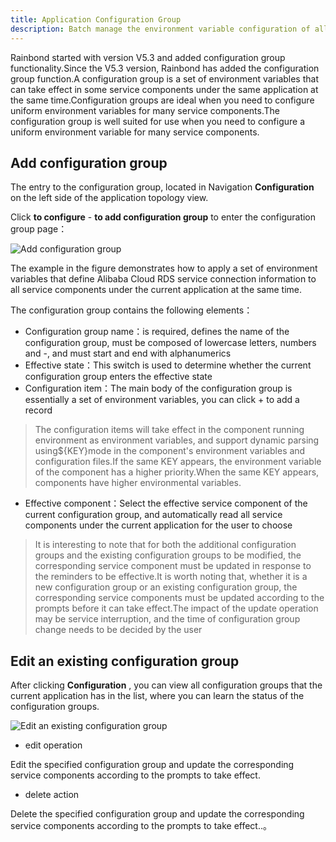 ```yaml
---
title: Application Configuration Group
description: Batch manage the environment variable configuration of all service components in the application
---
```


Rainbond started with version V5.3 and added configuration group functionality.Since the V5.3 version, Rainbond has added the configuration group function.A configuration group is a set of environment variables that can take effect in some service components under the same application at the same time.Configuration groups are ideal when you need to configure uniform environment variables for many service components.The configuration group is well suited for use when you need to configure a uniform environment variable for many service components.

## Add configuration group

The entry to the configuration group, located in Navigation **Configuration** on the left side of the application topology view.

Click **to configure** - **to add configuration group** to enter the configuration group page：

![Add configuration group](https://static.goodrain.com/docs/5.3/user-manual/config-group/config-group-1.png)

The example in the figure demonstrates how to apply a set of environment variables that define Alibaba Cloud RDS service connection information to all service components under the current application at the same time.

The configuration group contains the following elements：

- Configuration group name：is required, defines the name of the configuration group, must be composed of lowercase letters, numbers and -, and must start and end with alphanumerics
- Effective state：This switch is used to determine whether the current configuration group enters the effective state
- Configuration item：The main body of the configuration group is essentially a set of environment variables, you can click + to add a record

> The configuration items will take effect in the component running environment as environment variables, and support dynamic parsing using${KEY}mode in the component's environment variables and configuration files.If the same KEY appears, the environment variable of the component has a higher priority.When the same KEY appears, components have higher environmental variables.

- Effective component：Select the effective service component of the current configuration group, and automatically read all service components under the current application for the user to choose

> It is interesting to note that for both the additional configuration groups and the existing configuration groups to be modified, the corresponding service component must be updated in response to the reminders to be effective.It is worth noting that, whether it is a new configuration group or an existing configuration group, the corresponding service components must be updated according to the prompts before it can take effect.The impact of the update operation may be service interruption, and the time of configuration group change needs to be decided by the user

## Edit an existing configuration group

After clicking **Configuration** , you can view all configuration groups that the current application has in the list, where you can learn the status of the configuration groups.

![Edit an existing configuration group](https://static.goodrain.com/docs/5.3/user-manual/config-group/config-group-2.png)

- edit operation

Edit the specified configuration group and update the corresponding service components according to the prompts to take effect.

- delete action

Delete the specified configuration group and update the corresponding service components according to the prompts to take effect..。
